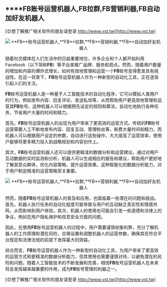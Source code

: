 ## ****FB**账号运营机器人,**FB**拉群,**FB**营销利器,**FB**自动加好友机器人**

[😍想了解推广相关软件的朋友请登录 http://www.vst.tw](http://www.vst.tw)

 <center><img src="https://vst.tw/MP4/tuiguang/png/3.png" alt="**FB**账号运营机器人,**FB**拉群,**FB**营销利器,**FB**自动加好友机器人"></center>

随着社交媒体在人们生活中的日益重要地位，许多企业和个人都开始利用Facebook（以下简称**FB**）等平台来推广品牌、服务和观点。然而，随着用户数量的增加和内容的爆炸式增长，如何有效地管理和运营一个**FB**账号变得愈发具有挑战性。在这一背景下，**FB**账号运营机器人作为一种新型的自动化工具，正在逐渐引起人们的关注。

**FB**账号运营机器人是一种基于人工智能技术的自动化程序，它可以模拟人类用户的行为，例如发布内容、回复评论、发送私信等，从而帮助用户更高效地管理和运营其**FB**账号。这种机器人可以根据预先设定的规则和算法，自动化地执行各种任务，节省用户大量的时间和精力。

首先，**FB**账号运营机器人的出现为用户带来了更高效的运营方式。传统的**FB**账号运营需要人工不断地发布内容、回复互动、管理粉丝等，耗费大量时间和精力。而机器人可以根据用户设定的参数，自动进行这些操作，大大提高了运营效率，使用户能够将更多精力投入到战略规划和内容创作上。

其次，**FB**账号运营机器人还可以提供更精准的数据分析和运营建议。通过对用户互动数据的实时监测和分析，机器人可以生成相应的报告和建议，帮助用户更好地了解其受众群体，优化内容策略，提升运营效果。这种智能化的数据分析能力，对于用户制定精准的运营策略至关重要。

 <center><img src="https://vst.tw/MP4/tuiguang/png/3.png" alt="**FB**账号运营机器人,**FB**拉群,**FB**营销利器,**FB**自动加好友机器人"></center>

然而，随着**FB**账号运营机器人的普及和应用，也面临着一些潜在的问题和挑战。首先，机器人执行任务的自动化程度可能导致与用户的互动缺乏真实性和情感共鸣，从而影响到用户体验。其次，机器人的使用也可能会引发一些道德和法律上的争议，例如在用户隐私保护和信息安全方面的问题。

因此，在使用**FB**账号运营机器人的过程中，用户需要谨慎权衡利弊，充分了解机器人的工作原理和潜在风险，合理设置和调整机器人的运营参数，确保其在符合平台规定和法律法规的前提下发挥最大的效益。

综合而言，**FB**账号运营机器人作为一种新型的自动化工具，为用户带来了更高效的运营方式和更精准的数据分析能力，但其使用也需要谨慎对待，以避免潜在的风险和问题。随着人工智能技术的不断发展和完善，相信**FB**账号运营机器人在未来将会发挥越来越重要的作用，成为**FB**账号管理的利器之一。

[😍想了解推广相关软件的朋友请登录 http://www.vst.tw](http://www.vst.tw)



